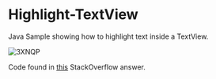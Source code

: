 # Highlight-TextView
Java Sample showing how to highlight text inside a TextView.

![3XNQP](https://user-images.githubusercontent.com/102436050/160285398-538683b0-8937-45a3-a8b5-92d249e2d946.png)

Code found in [this](https://stackoverflow.com/a/30096905/11880323) StackOverflow answer.
